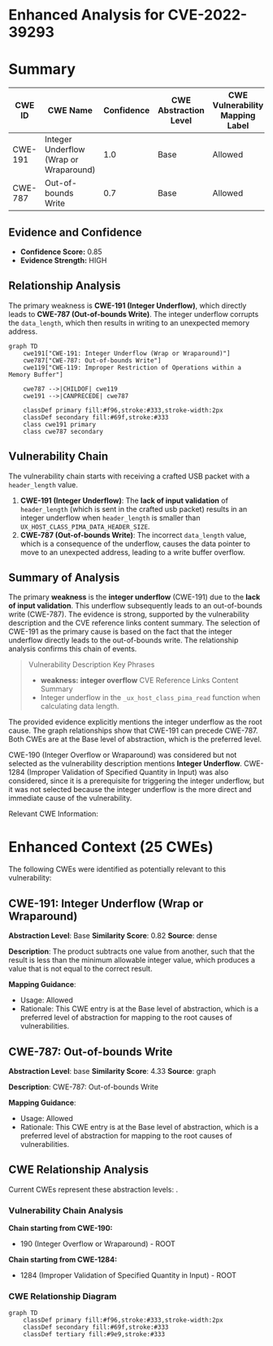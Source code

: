 # Enhanced Analysis for CVE-2022-39293

# Summary
| CWE ID | CWE Name | Confidence | CWE Abstraction Level | CWE Vulnerability Mapping Label | CWE-Vulnerability Mapping Notes |
|---|---|---|---|---|---|
| CWE-191 | Integer Underflow (Wrap or Wraparound) | 1.0 | Base | Allowed | Primary CWE |
| CWE-787 | Out-of-bounds Write | 0.7 | Base | Allowed | Secondary Candidate |

## Evidence and Confidence

*   **Confidence Score:** 0.85
*   **Evidence Strength:** HIGH

## Relationship Analysis
The primary weakness is **CWE-191 (Integer Underflow)**, which directly leads to **CWE-787 (Out-of-bounds Write)**. The integer underflow corrupts the `data_length`, which then results in writing to an unexpected memory address.

```mermaid
graph TD
    cwe191["CWE-191: Integer Underflow (Wrap or Wraparound)"]
    cwe787["CWE-787: Out-of-bounds Write"]
    cwe119["CWE-119: Improper Restriction of Operations within a Memory Buffer"]

    cwe787 -->|CHILDOF| cwe119
    cwe191 -->|CANPRECEDE| cwe787

    classDef primary fill:#f96,stroke:#333,stroke-width:2px
    classDef secondary fill:#69f,stroke:#333
    class cwe191 primary
    class cwe787 secondary
```

## Vulnerability Chain
The vulnerability chain starts with receiving a crafted USB packet with a `header_length` value.

1.  **CWE-191 (Integer Underflow)**: The **lack of input validation** of `header_length` (which is sent in the crafted usb packet) results in an integer underflow when `header_length` is smaller than `UX_HOST_CLASS_PIMA_DATA_HEADER_SIZE`.
2.  **CWE-787 (Out-of-bounds Write)**: The incorrect `data_length` value, which is a consequence of the underflow, causes the data pointer to move to an unexpected address, leading to a write buffer overflow.

## Summary of Analysis
The primary **weakness** is the **integer underflow** (CWE-191) due to the **lack of input validation**. This underflow subsequently leads to an out-of-bounds write (CWE-787). The evidence is strong, supported by the vulnerability description and the CVE reference links content summary. The selection of CWE-191 as the primary cause is based on the fact that the integer underflow directly leads to the out-of-bounds write. The relationship analysis confirms this chain of events.

> Vulnerability Description Key Phrases
> -   **weakness:** **integer overflow**
> CVE Reference Links Content Summary
> -   Integer underflow in the `_ux_host_class_pima_read` function when calculating data length.

The provided evidence explicitly mentions the integer underflow as the root cause. The graph relationships show that CWE-191 can precede CWE-787. Both CWEs are at the Base level of abstraction, which is the preferred level.

CWE-190 (Integer Overflow or Wraparound) was considered but not selected as the vulnerability description mentions **Integer Underflow**. CWE-1284 (Improper Validation of Specified Quantity in Input) was also considered, since it is a prerequisite for triggering the integer underflow, but it was not selected because the integer underflow is the more direct and immediate cause of the vulnerability.

Relevant CWE Information:

# Enhanced Context (25 CWEs)
The following CWEs were identified as potentially relevant to this vulnerability:

## CWE-191: Integer Underflow (Wrap or Wraparound)
**Abstraction Level**: Base
**Similarity Score**: 0.82
**Source**: dense

**Description**:
The product subtracts one value from another, such that the result is less than the minimum allowable integer value, which produces a value that is not equal to the correct result.

**Mapping Guidance**:
- Usage: Allowed
- Rationale: This CWE entry is at the Base level of abstraction, which is a preferred level of abstraction for mapping to the root causes of vulnerabilities.

## CWE-787: Out-of-bounds Write
**Abstraction Level**: base
**Similarity Score**: 4.33
**Source**: graph

**Description**:
CWE-787: Out-of-bounds Write

**Mapping Guidance**:
- Usage: Allowed
- Rationale: This CWE entry is at the Base level of abstraction, which is a preferred level of abstraction for mapping to the root causes of vulnerabilities.


## CWE Relationship Analysis

Current CWEs represent these abstraction levels: .


### Vulnerability Chain Analysis

**Chain starting from CWE-190:**
- 190 (Integer Overflow or Wraparound) - ROOT


**Chain starting from CWE-1284:**
- 1284 (Improper Validation of Specified Quantity in Input) - ROOT



### CWE Relationship Diagram

```mermaid
graph TD
    classDef primary fill:#f96,stroke:#333,stroke-width:2px
    classDef secondary fill:#69f,stroke:#333
    classDef tertiary fill:#9e9,stroke:#333
```